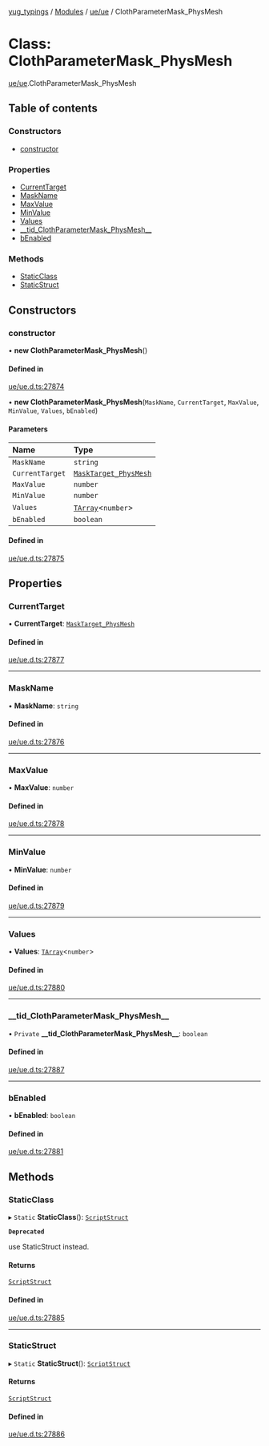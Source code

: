 [yug_typings](../README.md) / [Modules](../modules.md) / [ue/ue](../modules/ue_ue.md) / ClothParameterMask\_PhysMesh

# Class: ClothParameterMask\_PhysMesh

[ue/ue](../modules/ue_ue.md).ClothParameterMask_PhysMesh

## Table of contents

### Constructors

- [constructor](ue_ue.ClothParameterMask_PhysMesh.md#constructor)

### Properties

- [CurrentTarget](ue_ue.ClothParameterMask_PhysMesh.md#currenttarget)
- [MaskName](ue_ue.ClothParameterMask_PhysMesh.md#maskname)
- [MaxValue](ue_ue.ClothParameterMask_PhysMesh.md#maxvalue)
- [MinValue](ue_ue.ClothParameterMask_PhysMesh.md#minvalue)
- [Values](ue_ue.ClothParameterMask_PhysMesh.md#values)
- [\_\_tid\_ClothParameterMask\_PhysMesh\_\_](ue_ue.ClothParameterMask_PhysMesh.md#__tid_clothparametermask_physmesh__)
- [bEnabled](ue_ue.ClothParameterMask_PhysMesh.md#benabled)

### Methods

- [StaticClass](ue_ue.ClothParameterMask_PhysMesh.md#staticclass)
- [StaticStruct](ue_ue.ClothParameterMask_PhysMesh.md#staticstruct)

## Constructors

### constructor

• **new ClothParameterMask_PhysMesh**()

#### Defined in

[ue/ue.d.ts:27874](https://github.com/YugMetaverse/yug_typings/blob/b7d9b19/ue/ue.d.ts#L27874)

• **new ClothParameterMask_PhysMesh**(`MaskName`, `CurrentTarget`, `MaxValue`, `MinValue`, `Values`, `bEnabled`)

#### Parameters

| Name | Type |
| :------ | :------ |
| `MaskName` | `string` |
| `CurrentTarget` | [`MaskTarget_PhysMesh`](../enums/ue_ue.MaskTarget_PhysMesh.md) |
| `MaxValue` | `number` |
| `MinValue` | `number` |
| `Values` | [`TArray`](../interfaces/ue_puerts.TArray.md)<`number`\> |
| `bEnabled` | `boolean` |

#### Defined in

[ue/ue.d.ts:27875](https://github.com/YugMetaverse/yug_typings/blob/b7d9b19/ue/ue.d.ts#L27875)

## Properties

### CurrentTarget

• **CurrentTarget**: [`MaskTarget_PhysMesh`](../enums/ue_ue.MaskTarget_PhysMesh.md)

#### Defined in

[ue/ue.d.ts:27877](https://github.com/YugMetaverse/yug_typings/blob/b7d9b19/ue/ue.d.ts#L27877)

___

### MaskName

• **MaskName**: `string`

#### Defined in

[ue/ue.d.ts:27876](https://github.com/YugMetaverse/yug_typings/blob/b7d9b19/ue/ue.d.ts#L27876)

___

### MaxValue

• **MaxValue**: `number`

#### Defined in

[ue/ue.d.ts:27878](https://github.com/YugMetaverse/yug_typings/blob/b7d9b19/ue/ue.d.ts#L27878)

___

### MinValue

• **MinValue**: `number`

#### Defined in

[ue/ue.d.ts:27879](https://github.com/YugMetaverse/yug_typings/blob/b7d9b19/ue/ue.d.ts#L27879)

___

### Values

• **Values**: [`TArray`](../interfaces/ue_puerts.TArray.md)<`number`\>

#### Defined in

[ue/ue.d.ts:27880](https://github.com/YugMetaverse/yug_typings/blob/b7d9b19/ue/ue.d.ts#L27880)

___

### \_\_tid\_ClothParameterMask\_PhysMesh\_\_

• `Private` **\_\_tid\_ClothParameterMask\_PhysMesh\_\_**: `boolean`

#### Defined in

[ue/ue.d.ts:27887](https://github.com/YugMetaverse/yug_typings/blob/b7d9b19/ue/ue.d.ts#L27887)

___

### bEnabled

• **bEnabled**: `boolean`

#### Defined in

[ue/ue.d.ts:27881](https://github.com/YugMetaverse/yug_typings/blob/b7d9b19/ue/ue.d.ts#L27881)

## Methods

### StaticClass

▸ `Static` **StaticClass**(): [`ScriptStruct`](ue_ue.ScriptStruct.md)

**`Deprecated`**

use StaticStruct instead.

#### Returns

[`ScriptStruct`](ue_ue.ScriptStruct.md)

#### Defined in

[ue/ue.d.ts:27885](https://github.com/YugMetaverse/yug_typings/blob/b7d9b19/ue/ue.d.ts#L27885)

___

### StaticStruct

▸ `Static` **StaticStruct**(): [`ScriptStruct`](ue_ue.ScriptStruct.md)

#### Returns

[`ScriptStruct`](ue_ue.ScriptStruct.md)

#### Defined in

[ue/ue.d.ts:27886](https://github.com/YugMetaverse/yug_typings/blob/b7d9b19/ue/ue.d.ts#L27886)

